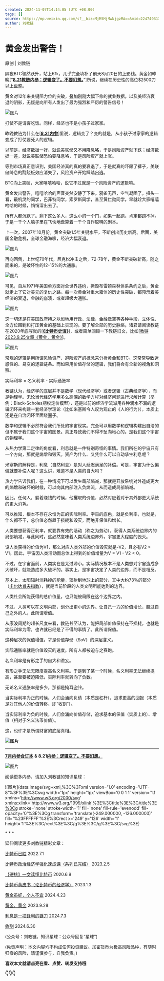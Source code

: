 ```yaml
---
created: 2024-11-07T14:14:05 (UTC +08:00)
tags: []
source: https://mp.weixin.qq.com/s?__biz=MjM5MjMwNjgzMA==&mid=2247493130&idx=1&sn=7063e4f71ff519faa8ede23dc85541e1&chksm=a6aae5eb91dd6cfd676b2dd21ddb98bea0aefa2a5cf0199510d5b46355418f07fabfc6db7a38&cur_album_id=3364398267781988357&scene=189
author: 刘教链
---
```


# 黄金发出警告！

原创 | 刘教链

隔夜BTC骤然跃升，站上61k，几乎完全填补了前天8月20日的上影线。黄金如昨晚\[“[**8.21教链内参：逻辑变了。不要幻想。**](http://mp.weixin.qq.com/s?__biz=MzIwMDQyMzIyMA==&mid=2650123407&idx=1&sn=fb275e82fe1fd4de97e66ec607e7feff&chksm=8efc6ed4b98be7c2ddc1a786f8f8179ede0e9d1df0a1163919a79dd83f635f15114239bb8a51&scene=21#wechat_redirect)”\]所说，继续在历史性的高位$2500刀以上盘整。

黄金对12年来关键阻力位的突破，叠加刚刚大幅下修的就业数据，以及美经济衰退的阴影，无疑是向所有人发出了最为强烈和严厉的警告信号！

![图片](https://mmbiz.qpic.cn/mmbiz_jpg/PF3bWzxbAlNkJtCwpQwAavbWUG6dyfXlh2Dts3ybAzqcOHQOYM0WOxJOw1DwxtogEsk5CylFic1VWC5aEdD59mw/640?wx_fmt=jpeg&from=appmsg&tp=webp&wxfrom=5&wx_lazy=1&wx_co=1)

打仗不是请客吃饭。同样，经济也不是小孩子过家家。

昨晚教链为什么在\[[**8.21内参**](http://mp.weixin.qq.com/s?__biz=MzIwMDQyMzIyMA==&mid=2650123407&idx=1&sn=fb275e82fe1fd4de97e66ec607e7feff&chksm=8efc6ed4b98be7c2ddc1a786f8f8179ede0e9d1df0a1163919a79dd83f635f15114239bb8a51&scene=21#wechat_redirect)\]里说，逻辑变了？变的就是，从小孩子过家家的逻辑变成了打仗要死人的逻辑。

以前是，经济数据一好，就说美联储又不用降息咯，于是风险资产就下跌；经济数据一差，就说美联储恐怕要降息咯，于是风险资产就上涨。

等到市场真正意识到，美国经济真的真的要衰退了，于是就真的吓尿了裤子，美联储降息的跷跷板效应消失了，风险资产开始踩踏出逃。

BTC向上突破，大家嘻嘻哈哈，说它不过就是一个风险资产的逻辑嘛。

黄金发出警告，嘻嘻哈哈的声音突然安静了下来。鸦雀无声，空气凝固了。扭头一看，最机灵的同学，巴菲特同学，索罗斯同学，甚至黄仁勋同学，早就趁大家嘻嘻哈哈的时候，悄悄溜出去了。

所有人都沉默了。剩下这么多人，这么小的一个门，如果一起跑，肯定都跑不掉。于是一千个人脑子里在飞快地盘算着一千个自作聪明的剧本。

上一次，2007年10月份，黄金突破1.5年关键水平，不断创出历史新高。后面，美国金融危机，全球金融海啸，经济大幅衰退。

![图片](https://mmbiz.qpic.cn/mmbiz_jpg/PF3bWzxbAlNkJtCwpQwAavbWUG6dyfXl6ibDsicNDiaW7lRGvQWpHa52GyTcb8MMzwf7Z6l7miczXSGa3TIZkVW0Ig/640?wx_fmt=jpeg&from=appmsg&tp=webp&wxfrom=5&wx_lazy=1&wx_co=1)

再向回倒，上世纪70年代，尼克松冲击之后，72-78年，黄金不断突破新高，随之而来的，是破坏性的12-15%的大通胀。

![图片](https://mmbiz.qpic.cn/mmbiz_jpg/PF3bWzxbAlNkJtCwpQwAavbWUG6dyfXlEDOQEyn6kNUObrsnr2G5Y2BjeLCbkyic3ytbhL6BHYJWAT4CZY3auJQ/640?wx_fmt=jpeg&from=appmsg&tp=webp&wxfrom=5&wx_lazy=1&wx_co=1)

可见，自从1971年美国单方面对全世界违约，撕毁布雷顿森林体系条约之后，黄金就走上了它对美元的复仇之路。每一次黄金对重大箱体的历史性突破，都预示着美经济的衰退，金融的崩溃，或者超级大通胀。

![图片](https://mmbiz.qpic.cn/mmbiz_jpg/PF3bWzxbAlNkJtCwpQwAavbWUG6dyfXl2UZ0MGibDRCeK1eq3Df346LZfibFBp02RVkKFzywaLNPTfAY13rRZBjA/640?wx_fmt=jpeg&from=appmsg&tp=webp&wxfrom=5&wx_lazy=1&wx_co=1)

这一切还是在美国政府持之以恒地用行政、法律、金融做空等各种手段，立体性、全方位围剿和打压黄金的基础上实现的。要了解全部的历史脉络，诸君请阅读教链在2020年底写就的\[[**《比特币史话》**](http://mp.weixin.qq.com/s?__biz=MjM5MjMwNjgzMA==&mid=2247488887&idx=1&sn=7efd2096674a4b384e7dfa0031840dc9&chksm=a6a9169691de9f8058896f8f9fa092efa77292e2b491c0a65646adc15e24380a58c51e961d1a&scene=21#wechat_redirect)\]，或者简单回顾一下教链旧文，比如\[[教链2023.9.25文章《黄金，黄金》](http://mp.weixin.qq.com/s?__biz=MjM5MjMwNjgzMA==&mid=2247490789&idx=1&sn=27b12dc1ec51fadcd9a1b4bd4fb44886&chksm=a6a91f0491de961209e55d502979c1d3408c830fcec79e84d37fc68a1531e8c48423a8fd5d67&scene=21#wechat_redirect)\]。

![图片](https://mmbiz.qpic.cn/mmbiz_jpg/PF3bWzxbAlNkJtCwpQwAavbWUG6dyfXlFjyhnGdOMOxjLxQLe5KRbFQqYruQcuPoSgUicWO9jy5xu9OQvJaxl7A/640?wx_fmt=jpeg&from=appmsg&tp=webp&wxfrom=5&wx_lazy=1&wx_co=1)

常规的逻辑是用所谓风险资产、避险资产的概念来分析黄金和BTC。这常常导致迷惑性的、易变的逻辑链条。而如果用价值存储的逻辑，我们将会有全新的视角和洞察。

实际利率 = 名义利率 - 实际通胀率

教链认为，经济学的底层并不是数学（现代经济学）或者逻辑（古典经济学），而是物理学。无论当代经济学用多么高深的数学方程对经济问题进行求解计算（举例：Black-Scholes期权定价模型），还是以前的经济学流派用各种滴水不漏的逻辑闭环来构建一套经济学理论（比如米塞斯令人叹为观止的《人的行为》），本质上还是在自洽闭环里面绕圈子。

数学和逻辑不必然符合我们所处的宇宙现实。完全可以用数学和逻辑构建出自洽的但不属于我们这个宇宙的图景。真正导致我们不得不坠向地心的，是我们这个宇宙的物理学。

从热力学第二定律的角度看，利息就是一件特别奇怪的事情。我们所在的宇宙只有一个方向，那就是熵增和毁灭。资产为什么、又凭什么可以自动孳生利息呢？

米塞斯的解释是，利息（自然利息）是对人延迟满足的补偿。可是，宇宙为什么偏偏就要补偿人呢？这么讲，难道不是人类的自大吗？

热力学告诉我们，在一种情况下可以发生局部熵减，那就是开放系统对外造成更大的熵增和破坏的时候，可以向其内部注入负熵流，从而造成局部熵减。

因此，任何人，躺着赚钱的时候，他攫取的价值，必然对应着对于其外部更大系统的更大消耗。

可以推知，根本不存在永恒为正的实际利率。宇宙的底色，就是负利率，也就是，什么都不干，总价值必然趋于损耗和毁灭，而绝非保值和增长。

人类要想获得正利率，就要靠有效的活动（称之为劳动），获得人类系统边界内的局部熵减，与此同时，这必然意味着人类系统边界外，宇宙更大程度的毁灭。

设人类获得的价值为V1，那么对应人类外部的价值毁灭就是-V2，且必有V2 > V1。因此，宇宙因人类活动而总体上得到的价值增量为V = V1 - V2 < 0。

不过，在宇宙面前，人类实在是太过渺小。实际情况根本不是人类想对宇宙造成多大破坏，就能造成多大破坏的。事实上，是宇宙决定了人类的边界，而不是相反。

基本上，太阳辐射消耗掉的能量，辐射到地球上的部分，其中大约73%的部分（[卡尔达肖夫指数](http://mp.weixin.qq.com/s?__biz=MjM5MjMwNjgzMA==&mid=2247492037&idx=1&sn=68f4e1b84092f64e344913f422515151&chksm=a6aae22491dd6b322d5063f2607599ac7865f8bce3d57f92dd8d8896f38cdb1e56087d89b383&scene=21#wechat_redirect)），就是当前阶段的人类文明所能达到的边界。

人类社会所能获得的总价值量，也只能被局限在这个边界之内。

不过，人类可以在文明内部，划分出更小的边界。让自己一方的价值增长，超过自己之外的人。此所谓增值。

从康波周期的超长尺度来看，教链甚至认为，能把局部价值保持在不损耗，也就是实际利率为零，也许就已经是了不得的事情了。此所谓保值。

这种层次的保值增值，才是价值存储（SoV）的深层含义。

实际通胀率就是价值毁灭的速度。所有人都被迫与之赛跑。

名义利率是有形之手的自大和谵妄。

有形之手无法无限度提高名义利率。于是到了某一个时候，名义利率无法继续提高，甚至要被迫降低，实际利率就转向了负数。

无论名义通胀率是多少，那都是掩耳盗铃。

当实际利率为正的时候，人们会涌向负债（本质是杠杆），追求更高的回报（本质是对其他人的价值转移，即“收割”）。

当实际利率为负的时候，人们会涌向价值存储，追求基本的保值（实质上的）、增值（相对于名义法币价值）。

这，也许才是所谓财富的底层真相。

**![图片](https://mmbiz.qpic.cn/mmbiz_png/PF3bWzxbAlMPCs6KWyuZYo8OIvOR0ib6S6icAY7etWFPmafkuGCv9vPVicF0oplDxAg7tWMoub2icaMia6szdKTvkhg/640?wx_fmt=png&wxfrom=5&wx_lazy=1&wx_co=1&tp=webp)**  

___

[**7月内参合订本**](http://mp.weixin.qq.com/s?__biz=MzIwMDQyMzIyMA==&mid=2650123323&idx=1&sn=5aaccb5ee5e68010a02ebaeeb646809f&chksm=8efc6e60b98be77655f66f439db333581c2ad8fa5472986014b9281fd3b3843f0a473475b814&scene=21#wechat_redirect) **& 8.21[内参：逻辑变了。不要幻想。](http://mp.weixin.qq.com/s?__biz=MzIwMDQyMzIyMA==&mid=2650123407&idx=1&sn=fb275e82fe1fd4de97e66ec607e7feff&chksm=8efc6ed4b98be7c2ddc1a786f8f8179ede0e9d1df0a1163919a79dd83f635f15114239bb8a51&scene=21#wechat_redirect)**

![图片](https://mmbiz.qpic.cn/mmbiz_png/PF3bWzxbAlNkJtCwpQwAavbWUG6dyfXl9r8BLziawsK9jqwbkgQ3W3stx54ynWIfjlzh6riceywtl3Hgic45eHCXg/640?wx_fmt=png&from=appmsg&tp=webp&wxfrom=5&wx_lazy=1&wx_co=1)

阅读更多内参，请加入刘教链的知识星球：  

![图片](data:image/svg+xml,%3C%3Fxml version='1.0' encoding='UTF-8'%3F%3E%3Csvg width='1px' height='1px' viewBox='0 0 1 1' version='1.1' xmlns='http://www.w3.org/2000/svg' xmlns:xlink='http://www.w3.org/1999/xlink'%3E%3Ctitle%3E%3C/title%3E%3Cg stroke='none' stroke-width='1' fill='none' fill-rule='evenodd' fill-opacity='0'%3E%3Cg transform='translate(-249.000000, -126.000000)' fill='%23FFFFFF'%3E%3Crect x='249' y='126' width='1' height='1'%3E%3C/rect%3E%3C/g%3E%3C/g%3E%3C/svg%3E)

\* \* \*

延伸阅读更多刘教链精彩文章：

[比特币已胜](http://mp.weixin.qq.com/s?__biz=MjM5MjMwNjgzMA==&mid=2247487904&idx=1&sn=47abb50d04eb34999eb137fbec1b1654&chksm=a6a9124191de9b57857bb0e221c775da2b8a65c9c524b603d10b56dad1ac5d22d65dc452ec3f&scene=21#wechat_redirect) 2022.7.1  

[比特币政治经济学强化速成课（系列已完结）](http://mp.weixin.qq.com/s?__biz=MjM5MjMwNjgzMA==&mid=2247488596&idx=1&sn=edc6566c18b1011f97ebe0dd2af98eae&chksm=a6a917b591de9ea3ff6e0f7f6dea67883e5fcb1e91c461ab39f31d54ffc60b9a0e5fb57ad1d1&scene=21#wechat_redirect) 2023.2.5

[【硬核】一文读懂比特币](http://mp.weixin.qq.com/s?__biz=MjM5MjMwNjgzMA==&mid=2247484179&idx=1&sn=eeb7d82fa79e620b0c76688ddd117c4a&chksm=a6a900f291de89e41977cb03baa19214d536253d9278d1380bed136f0e7ad2ad1a7500bd303d&scene=21#wechat_redirect) 2020.6.9

[比特币黄皮书（论比特币的经济学）](http://mp.weixin.qq.com/s?__biz=MjM5MjMwNjgzMA==&mid=2247488211&idx=1&sn=efd87af08828e8f189f461532f175472&chksm=a6a9113291de982455ed32eb7d768283b7571bcfca21357a554ca6b5ce792d709ba7f82707dd&scene=21#wechat_redirect) 2023.1.3

[黄金虽好，个人不宜](http://mp.weixin.qq.com/s?__biz=MjM5MjMwNjgzMA==&mid=2247492382&idx=1&sn=28aefdd7fc2e911997e4960560f94fc8&chksm=a6aae0ff91dd69e9f05fb7b867e3eda89fbaa0dd1e29a4f35a4e0105fab96f7c86088ef8605e&scene=21#wechat_redirect) 2024.4.23  

[黄金，黄金](http://mp.weixin.qq.com/s?__biz=MjM5MjMwNjgzMA==&mid=2247490789&idx=1&sn=27b12dc1ec51fadcd9a1b4bd4fb44886&chksm=a6a91f0491de961209e55d502979c1d3408c830fcec79e84d37fc68a1531e8c48423a8fd5d67&scene=21#wechat_redirect) 2023.9.28

[利息是一把锋利的镰刀](http://mp.weixin.qq.com/s?__biz=MjM5MjMwNjgzMA==&mid=2247492801&idx=1&sn=c78d00d8548b08b62c7f6f08b524db4d&chksm=a6aae72091dd6e36f44b625e0d0f5ac381b303dcc12f76e9507db41c5d209ea469f7459f34d4&scene=21#wechat_redirect) 2024.7.3  

[收割](http://mp.weixin.qq.com/s?__biz=MjM5MjMwNjgzMA==&mid=2247492782&idx=1&sn=dbadc5f90f7b484f189eda98db13522c&chksm=a6aae74f91dd6e59b097388e5997139eb330b7e79e6a35cd819731243fa172ac35a0bfeda507&scene=21#wechat_redirect) 2024.6.30  

(公众号：刘教链。知识星球：公众号回复“星球”)  

(免责声明：本文内容均不构成任何投资建议。加密货币为极高风险品种，有随时归零的风险，请谨慎参与，自我负责。)

**喜欢本文就请点亮在看、点赞、转发支持哦**

**👇👇👇**
